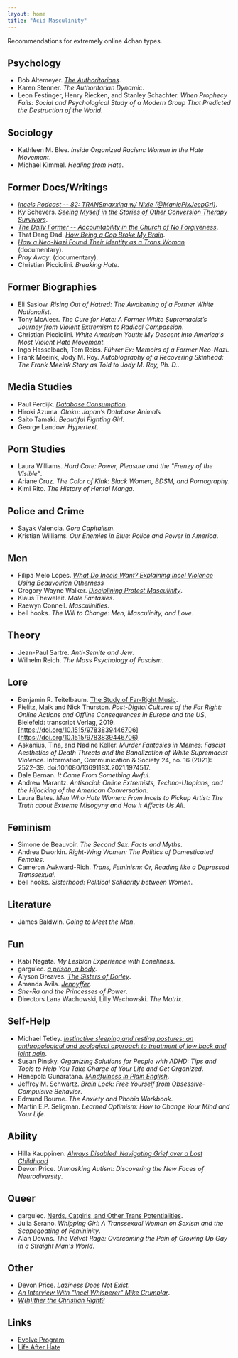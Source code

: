 ```yaml
---
layout: home
title: "Acid Masculinity"
---
```


Recommendations for extremely online 4chan types.

## Psychology

+ Bob Altemeyer. [*The Authoritarians*](https://theauthoritarians.org/).
+ Karen Stenner. *The Authoritarian Dynamic*.
+ Leon Festinger, Henry Riecken, and Stanley Schachter. *When Prophecy Fails: Social and Psychological Study of a Modern Group That Predicted the Destruction of the World*.
<!-- + Martin Kantor. *Distancing: Avoidant Personality Disorder*. -->

## Sociology

+ Kathleen M. Blee. *Inside Organized Racism: Women in the Hate Movement*.
+ Michael Kimmel. *Healing from Hate*.

## Former Docs/Writings

+ [*Incels Podcast -- 82: TRANSmaxxing w/ Nixie (@ManicPixJeepGrl)*](https://www.spreaker.com/user/16630550/emastered-ep82parta).
+ Ky Schevers. [*Seeing Myself in the Stories of Other Conversion Therapy Survivors*](https://reclaimingtrans.com/2022/03/06/seeing-myself-in-the-stories-of-other-conversion-therapy-survivors/).
+ [*The Daily Former -- Accountability in the Church of No Forgiveness*](https://www.buzzsprout.com/2163760/13023245-accountability-in-the-church-of-no-forgiveness).
+ That Dang Dad. [*How Being a Cop Broke My Brain*](https://youtu.be/_nl5zMIwcmQ).
+ [*How a Neo-Nazi Found Their Identity as a Trans Woman*](https://video.vice.com/en_us/video/vice-how-a-neo-nazi-found-their-identity-as-a-trans-woman/5b34c997be4077208b663b2e) (documentary).
+ *Pray Away*. (documentary).
+ Christian Picciolini. *Breaking Hate*.

## Former Biographies

+ Eli Saslow. *Rising Out of Hatred: The Awakening of a Former White Nationalist*.
+ Tony McAleer. *The Cure for Hate: A Former White Supremacist’s Journey from Violent Extremism to Radical Compassion*.
+ Christian Picciolini. *White American Youth: My Descent into America's Most Violent Hate Movement*.
+ Ingo Hasselbach, Tom Reiss. *Führer Ex: Memoirs of a Former Neo-Nazi*.
+ Frank Meeink, Jody M. Roy. *Autobiography of a Recovering Skinhead: The Frank Meeink Story as Told to Jody M. Roy, Ph. D.*.

## Media Studies

+ Paul Perdijk. [*Database Consumption*](https://jmpc-utokyo.com/keyword/database-consumption/).
+ Hiroki Azuma. *Otaku: Japan’s Database Animals*
+ Saito Tamaki. *Beautiful Fighting Girl*.
+ George Landow. *Hypertext*.

## Porn Studies

+ Laura Williams. *Hard Core: Power, Pleasure and the "Frenzy of the Visible"*.
+ Ariane Cruz. *The Color of Kink: Black Women, BDSM, and Pornography*.
+ Kimi Rito. *The History of Hentai Manga*.

## Police and Crime

+ Sayak Valencia. *Gore Capitalism*.
+ Kristian Williams. *Our Enemies in Blue: Police and Power in America*.

## Men

+ Filipa Melo Lopes. [*What Do Incels Want? Explaining Incel Violence Using Beauvoirian Otherness*](https://www.cambridge.org/core/journals/hypatia/article/what-do-incels-want-explaining-incel-violence-using-beauvoirian-otherness/41705602E4C9B814BEEAE7825233BBD2)
+ Gregory Wayne Walker. [*Disciplining Protest Masculinity*](https://doi.org/10.1177/1097184X05284217).
+ Klaus Theweleit. *Male Fantasies*.
+ Raewyn Connell. *Masculinities*.
+ bell hooks. *The Will to Change: Men, Masculinity, and Love*.

## Theory

+ Jean-Paul Sartre. *Anti-Semite and Jew*.
+ Wilhelm Reich. *The Mass Psychology of Fascism*.

## Lore

+ Benjamin R. Teitelbaum. [The Study of Far-Right Music](https://musicresearchannual.org/teitelbaum-the-study-of-far-right-music/).
+ Fielitz, Maik and Nick Thurston. *Post-Digital Cultures of the Far Right: Online Actions and Offline Consequences in Europe and the US*, Bielefeld: transcript Verlag, 2019. [https://doi.org/10.1515/9783839446706](https://doi.org/10.1515/9783839446706)
+ Askanius, Tina, and Nadine Keller. *Murder Fantasies in Memes: Fascist Aesthetics of Death Threats and the Banalization of White Supremacist Violence.* Information, Communication & Society 24, no. 16 (2021): 2522–39. doi:10.1080/1369118X.2021.1974517.
+ Dale Bernan. *It Came From Something Awful*.
+ Andrew Marantz. *Antisocial: Online Extremists, Techno-Utopians, and the Hijacking of the American Conversation*.
+ Laura Bates. *Men Who Hate Women: From Incels to Pickup Artist: The Truth about Extreme Misogyny and How it Affects Us All*.

## Feminism

+ Simone de Beauvoir. *The Second Sex: Facts and Myths*.
+ Andrea Dworkin. *Right-Wing Women: The Politics of Domesticated Females*.
+ Cameron Awkward-Rich. *Trans, Feminism: Or, Reading like a Depressed Transsexual*.
+ bell hooks. *Sisterhood: Political Solidarity between Women*.

<!-- ## Far-Right Canon -->

<!-- + J. R. R. Tolkien. *The Lord of the Rings* -->
<!-- + Andrew Anglin. [*A Normie's Guide to the Alt-Right*](https://web.archive.org/web/20231210135756/https://dailystormer.in/a-normies-guide-to-the-alt-right/). -->
<!-- + Andrew Mac Donald (William Pierce). [*The Turner Diaries*](https://archive.org/details/the-turner-diaries-andrew-mac-donald-william-pierce). -->

## Literature

+ James Baldwin. *Going to Meet the Man*.

## Fun

+ Kabi Nagata. *My Lesbian Experience with Loneliness*.
+ gargulec. [*a prison, a body*](https://forums.sufficientvelocity.com/threads/a-prison-a-body-nsfw.63933/).
+ Alyson Greaves. [*The Sisters of Dorley*](https://www.scribblehub.com/series/421879/the-sisters-of-dorley/).
+ Amanda Avila. [*Jennyffer*](https://youtu.be/a4-0YUQcca8).
+ *She-Ra and the Princesses of Power*.
+ Directors Lana Wachowski, Lilly Wachowski. *The Matrix*.

## Self-Help

+ Michael Tetley. [*Instinctive sleeping and resting postures: an anthropological and zoological approach to treatment of low back and joint pain*](https://www.ncbi.nlm.nih.gov/pmc/articles/PMC1119282/).
+ Susan Pinsky. *Organizing Solutions for People with ADHD: Tips and Tools to Help You Take Charge of Your Life and Get Organized*.
+ Henepola Gunaratana. [*Mindfulness in Plain English*](https://www.vipassana.com/meditation/mindfulness_in_plain_english.html).
+ Jeffrey M. Schwartz. *Brain Lock: Free Yourself from Obsessive-Compulsive Behavior*.
+ Edmund Bourne. *The Anxiety and Phobia Workbook*.
+ Martin E.P. Seligman. *Learned Optimism: How to Change Your Mind and Your Life*.

## Ability

+ Hilla Kauppinen. [*Always Disabled: Navigating Grief over a Lost Childhood*](https://cripplemedia.com/me-autism-and-the-efforts-to-cure-us/)
+ Devon Price. *Unmasking Autism: Discovering the New Faces of Neurodiversity*.

## Queer

+ gargulec. [Nerds, Catgirls, and Other Trans Potentialities](https://forums.sufficientvelocity.com/threads/nerds-catgirls-and-other-trans-potentialities-now-revised.104346/).
+ Julia Serano. *Whipping Girl: A Transsexual Woman on Sexism and the Scapegoating of Femininity*.
+ Alan Downs. *The Velvet Rage: Overcoming the Pain of Growing Up Gay in a Straight Man's World*.

## Other

<!-- + Albert Camus. *The Rebel*. -->
<!-- + Max Stirner. The Unique and Its Property -->
+ Devon Price. *Laziness Does Not Exist*.
+ [*An Interview With "Incel Whisperer" Mike Crumplar*](https://www.countere.com/home/mikecrumplarincels).
+ [*W(h)ither the Christian Right?*](https://post45.org/sections/contemporaries-essays/whither-the-christian-right/)

## Links

+ [Evolve Program](https://evolveprogram.ca)
+ [Life After Hate](https://lifeafterhate.org)

